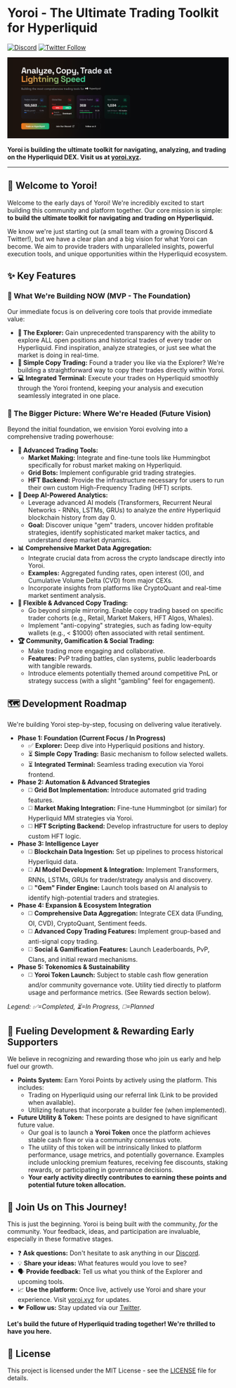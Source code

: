 # Yoroi - The Ultimate Trading Toolkit for Hyperliquid

<!-- 
    Instructions for Discord Badge:
    1. Generate a new PERMANENT Discord invite link.
    2. Get the invite code (the part after 'discord.gg/').
    3. Replace 'YOUR_NEW_DISCORD_INVITE_CODE' below with that code. 
-->
[![Discord](https://img.shields.io/discord/34FDz4sWRP?label=Discord&logo=discord&style=flat-square)](https://discord.gg/34FDz4sWRP)
[![Twitter Follow](https://img.shields.io/twitter/follow/yoroixyz?style=social)](https://x.com/YoroiXYZ)
<!-- Add other relevant badges later: Build Status, License, etc. -->

<!-- 
    Instructions for Image:
    1. Create an 'assets' folder (or similar) in your repo.
    2. Upload your banner image (e.g., 'yoroi_banner.png') to that folder.
    3. Make sure the path below matches the location and filename. 
-->
![Yoroi Banner/Image](./assets/Y0Hfki3.png)

**Yoroi is building the ultimate toolkit for navigating, analyzing, and trading on the Hyperliquid DEX. Visit us at [yoroi.xyz](https://yoroi.xyz).**

---

## 👋 Welcome to Yoroi!

Welcome to the early days of Yoroi! We're incredibly excited to start building this community and platform together. Our core mission is simple: **to build the ultimate toolkit for navigating and trading on Hyperliquid.**

We know we're just starting out (a small team with a growing Discord & Twitter!), but we have a clear plan and a big vision for what Yoroi can become. We aim to provide traders with unparalleled insights, powerful execution tools, and unique opportunities within the Hyperliquid ecosystem.

## ✨ Key Features

### 🚀 What We're Building NOW (MVP - The Foundation)

Our immediate focus is on delivering core tools that provide immediate value:

*   **🔎 The Explorer:** Gain unprecedented transparency with the ability to explore ALL open positions and historical trades of every trader on Hyperliquid. Find inspiration, analyze strategies, or just see what the market is doing in real-time.
*   **👥 Simple Copy Trading:** Found a trader you like via the Explorer? We're building a straightforward way to copy their trades directly within Yoroi.
*   **💻 Integrated Terminal:** Execute your trades on Hyperliquid smoothly through the Yoroi frontend, keeping your analysis and execution seamlessly integrated in one place.

### 🔭 The Bigger Picture: Where We're Headed (Future Vision)

Beyond the initial foundation, we envision Yoroi evolving into a comprehensive trading powerhouse:

*   **🤖 Advanced Trading Tools:**
    *   **Market Making:** Integrate and fine-tune tools like Hummingbot specifically for robust market making on Hyperliquid.
    *   **Grid Bots:** Implement configurable grid trading strategies.
    *   **HFT Backend:** Provide the infrastructure necessary for users to run their own custom High-Frequency Trading (HFT) scripts.
*   **🧠 Deep AI-Powered Analytics:**
    *   Leverage advanced AI models (Transformers, Recurrent Neural Networks - RNNs, LSTMs, GRUs) to analyze the *entire* Hyperliquid blockchain history from day 0.
    *   **Goal:** Discover unique "gem" traders, uncover hidden profitable strategies, identify sophisticated market maker tactics, and understand deep market dynamics.
*   **📊 Comprehensive Market Data Aggregation:**
    *   Integrate crucial data from across the crypto landscape directly into Yoroi.
    *   **Examples:** Aggregated funding rates, open interest (OI), and Cumulative Volume Delta (CVD) from major CEXs.
    *   Incorporate insights from platforms like CryptoQuant and real-time market sentiment analysis.
*   **🚀 Flexible & Advanced Copy Trading:**
    *   Go beyond simple mirroring. Enable copy trading based on specific trader cohorts (e.g., Retail, Market Makers, HFT Algos, Whales).
    *   Implement "anti-copying" strategies, such as fading low-equity wallets (e.g., < $1000) often associated with retail sentiment.
*   **🏆 Community, Gamification & Social Trading:**
    *   Make trading more engaging and collaborative.
    *   **Features:** PvP trading battles, clan systems, public leaderboards with tangible rewards.
    *   Introduce elements potentially themed around competitive PnL or strategy success (with a slight "gambling" feel for engagement).

## 🗺️ Development Roadmap

We're building Yoroi step-by-step, focusing on delivering value iteratively.

*   **Phase 1: Foundation (Current Focus / In Progress)**
    *   ✅ **Explorer:** Deep dive into Hyperliquid positions and history.
    *   ⏳ **Simple Copy Trading:** Basic mechanism to follow selected wallets.
    *   ⏳ **Integrated Terminal:** Seamless trading execution via Yoroi frontend.
*   **Phase 2: Automation & Advanced Strategies**
    *   ◻️ **Grid Bot Implementation:** Introduce automated grid trading features.
    *   ◻️ **Market Making Integration:** Fine-tune Hummingbot (or similar) for Hyperliquid MM strategies via Yoroi.
    *   ◻️ **HFT Scripting Backend:** Develop infrastructure for users to deploy custom HFT logic.
*   **Phase 3: Intelligence Layer**
    *   ◻️ **Blockchain Data Ingestion:** Set up pipelines to process historical Hyperliquid data.
    *   ◻️ **AI Model Development & Integration:** Implement Transformers, RNNs, LSTMs, GRUs for trader/strategy analysis and discovery.
    *   ◻️ **"Gem" Finder Engine:** Launch tools based on AI analysis to identify high-potential traders and strategies.
*   **Phase 4: Expansion & Ecosystem Integration**
    *   ◻️ **Comprehensive Data Aggregation:** Integrate CEX data (Funding, OI, CVD), CryptoQuant, Sentiment feeds.
    *   ◻️ **Advanced Copy Trading Features:** Implement group-based and anti-signal copy trading.
    *   ◻️ **Social & Gamification Features:** Launch Leaderboards, PvP, Clans, and initial reward mechanisms.
*   **Phase 5: Tokenomics & Sustainability**
    *   ◻️ **Yoroi Token Launch:** Subject to stable cash flow generation and/or community governance vote. Utility tied directly to platform usage and performance metrics. (See Rewards section below).

*Legend: ✅=Completed, ⏳=In Progress, ◻️=Planned*

## 💎 Fueling Development & Rewarding Early Supporters

We believe in recognizing and rewarding those who join us early and help fuel our growth.

*   **Points System:** Earn Yoroi Points by actively using the platform. This includes:
    *   Trading on Hyperliquid using our referral link (Link to be provided when available).
    *   Utilizing features that incorporate a builder fee (when implemented).
*   **Future Utility & Token:** These points are designed to have significant future value.
    *   Our goal is to launch a **Yoroi Token** once the platform achieves stable cash flow or via a community consensus vote.
    *   The utility of this token will be intrinsically linked to platform performance, usage metrics, and potentially governance. Examples include unlocking premium features, receiving fee discounts, staking rewards, or participating in governance decisions.
    *   **Your early activity directly contributes to earning these points and potential future token allocation.**

## 🤝 Join Us on This Journey!

This is just the beginning. Yoroi is being built *with* the community, *for* the community. Your feedback, ideas, and participation are invaluable, especially in these formative stages.

*   ❓ **Ask questions:** Don't hesitate to ask anything in our [Discord](https://discord.gg/34FDz4sWRP).
*   💡 **Share your ideas:** What features would you love to see?
*   🗣️ **Provide feedback:** Tell us what you think of the Explorer and upcoming tools.
*   📈 **Use the platform:** Once live, actively use Yoroi and share your experience. Visit [yoroi.xyz](https://yoroi.xyz) for updates.
*   🐦 **Follow us:** Stay updated via our [Twitter](https://x.com/YoroiXYZ).

**Let's build the future of Hyperliquid trading together! We're thrilled to have you here.**


## 📄 License

This project is licensed under the MIT License - see the [LICENSE](LICENSE) file for details.
